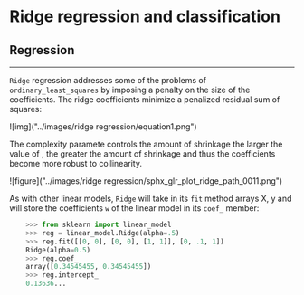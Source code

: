 # Ridge regression and classification


## Regression
----------

`Ridge` regression addresses some of the problems of
`ordinary_least_squares` by imposing a penalty on the size of the
coefficients. The ridge coefficients minimize a penalized residual sum
of squares:


![img]("../images/ridge regression/equation1.png")

The complexity paramete controls the amount
of shrinkage the larger the value of , the greater the amount
of shrinkage and thus the coefficients become more robust to collinearity.

![figure]("../images/ridge regression/sphx_glr_plot_ridge_path_0011.png")

As with other linear models, `Ridge` will take in its `fit` method
arrays X, y and will store the coefficients `w` of the linear model in
its `coef_` member:

```python
    >>> from sklearn import linear_model
    >>> reg = linear_model.Ridge(alpha=.5)
    >>> reg.fit([[0, 0], [0, 0], [1, 1]], [0, .1, 1])
    Ridge(alpha=0.5)
    >>> reg.coef_
    array([0.34545455, 0.34545455])
    >>> reg.intercept_
    0.13636...

```